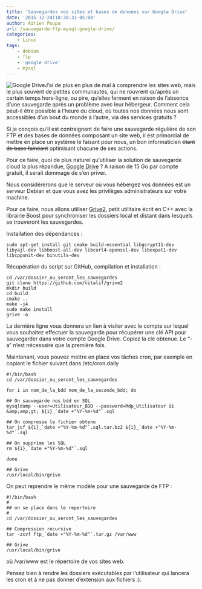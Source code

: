 ```yaml
---
title: 'Sauvegardez vos sites et bases de données sur Google Drive'
date: '2015-12-24T18:30:31-05:00'
author: Adrien Poupa
url: /sauvegarde-ftp-mysql-google-drive/
categories:
    - Linux
tags:
    - debian
    - ftp
    - 'google drive'
    - mysql
---
```


![Google Drive](https://cdn.poupa.net/uploads/2015/12/cloudd-283x300.png)J’ai de plus en plus de mal à comprendre les sites web, mais le plus souvent de petites communautés, qui ne rouvrent qu’après un certain temps hors-ligne, ou pire, qu’elles ferment en raison de l’absence d’une sauvegarde après un problème avec leur hébergeur. Comment cela peut-il être possible à l’heure du cloud, où toutes nos données nous sont accessibles d’un bout du monde à l’autre, via des services gratuits ?

Si je conçois qu’il est contraignant de faire une sauvegarde régulière de son FTP et des bases de données composant un site web, il est primordial de mettre en place un système le faisant pour nous, un bon informaticien <span style="text-decoration: line-through;">étant de base fainéant</span> optimisant chacune de ses actions.

Pour ce faire, quoi de plus naturel qu’utiliser la solution de sauvegarde cloud la plus répandue, [Google Drive](http://drive.google.com/) ? A raison de 15 Go par compte gratuit, il serait dommage de s’en priver.

Nous considérerons que le serveur où vous hébergez vos données est un serveur Debian et que vous avez les privilèges administrateurs sur votre machine.

Pour ce faire, nous allons utiliser [Grive2](http://yourcmc.ru/wiki/Grive2), petit utilitaire écrit en C++ avec la librairie Boost pour synchroniser les dossiers local et distant dans lesquels se trouveront les sauvegardes.

Installation des dépendances :

```
sudo apt-get install git cmake build-essential libgcrypt11-dev libyajl-dev libboost-all-dev libcurl4-openssl-dev libexpat1-dev libcppunit-dev binutils-dev
```

Récupération du script sur GitHub, compilation et installation :

```
cd /var/dossier_ou_seront_les_sauvegardes
git clone https://github.com/vitalif/grive2
mkdir build
cd build
cmake ..
make -j4
sudo make install
grive -a
```

La dernière ligne vous donnera un lien à visiter avec le compte sur lequel vous souhaitez effectuer la sauvegarde pour récupérer une clé API pour sauvegarder dans votre compte Google Drive. Copiez la clé obtenue. Le “-a” n’est nécessaire que la première fois.

Maintenant, vous pouvez mettre en place vos tâches cron, par exemple en copiant le fichier suivant dans /etc/cron.daily

```
#!/bin/bash
cd /var/dossier_ou_seront_les_sauvegardes

for i in nom_de_la_bdd nom_de_la_seconde_bdd; do

## On sauvegarde nos bdd en SQL
mysqldump --user=Utilisateur_BDD --password=Mdp_Utilisateur $i &amp;amp;gt; ${i}_`date +"%Y-%m-%d"`.sql

## On compresse le fichier obtenu
tar jcf ${i}_`date +"%Y-%m-%d"`.sql.tar.bz2 ${i}_`date +"%Y-%m-%d"`.sql

## On supprime les SQL
rm ${i}_`date +"%Y-%m-%d"`.sql

done

## Grive
/usr/local/bin/grive
```

On peut reprendre le même modèle pour une sauvegarde de FTP :

```
#!/bin/bash
#
## on se place dans le repertoire
#
cd /var/dossier_ou_seront_les_sauvegardes

## Compression récursive
tar -zcvf ftp_`date +"%Y-%m-%d"`.tar.gz /var/www

## Grive
/usr/local/bin/grive
```

où /var/www est le répertoire de vos sites web.

Pensez bien à rendre les dossiers exécutables par l’utilisateur qui lancera les cron et à ne pas donner d’extension aux fichiers :).